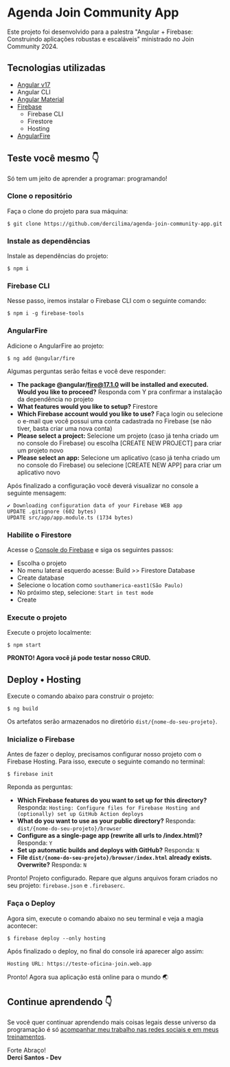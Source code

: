 # Agenda Join Community App

Este projeto foi desenvolvido para a palestra "Angular + Firebase: Construindo aplicações robustas e escaláveis" ministrado no Join Community 2024.

## Tecnologias utilizadas

 - [Angular v17](https://angular.dev/)
 - Angular CLI
 - [Angular Material](https://material.angular.io/)
 - [Firebase](https://firebase.google.com/)
    - Firebase CLI
    - Firestore
    - Hosting
 - [AngularFire](https://github.com/angular/angularfire)


## Teste você mesmo 👇

Só tem um jeito de aprender a programar: programando!

### Clone o repositório

Faça o clone do projeto para sua máquina:
```
$ git clone https://github.com/dercilima/agenda-join-community-app.git
```

### Instale as dependências

Instale as dependências do projeto:
```
$ npm i
```

### Firebase CLI

Nesse passo, iremos instalar o Firebase CLI com o seguinte comando:
```
$ npm i -g firebase-tools
```

### AngularFire

Adicione o AngularFire ao projeto:
```
$ ng add @angular/fire
```

Algumas perguntas serão feitas e você deve responder:

- **The package @angular/fire@17.1.0 will be installed and executed. Would you like to proceed?** Responda com Y pra confirmar a instalação da dependência no projeto
- **What features would you like to setup?** Firestore
- **Which Firebase account would you like to use?** Faça login ou selecione o e-mail que você possui uma conta cadastrada no Firebase (se não tiver, basta criar uma nova conta)
- **Please select a project:** Selecione um projeto (caso já tenha criado um no console do Firebase) ou escolha [CREATE NEW PROJECT] para criar um projeto novo
- **Please select an app:** Selecione um aplicativo (caso já tenha criado um no console do Firebase) ou selecione [CREATE NEW APP] para criar um aplicativo novo

Após finalizado a configuração você deverá visualizar no console a seguinte mensagem:
```
✔ Downloading configuration data of your Firebase WEB app
UPDATE .gitignore (602 bytes)
UPDATE src/app/app.module.ts (1734 bytes)
```

### Habilite o Firestore

Acesse o [Console do Firebase](https://console.firebase.google.com) e siga os seguintes passos:
- Escolha o projeto
- No menu lateral esquerdo acesse: Build >> Firestore Database
- Create database
- Selecione o location como `southamerica-east1(São Paulo)`
- No próximo step, selecione: `Start in test mode`
- Create

### Execute o projeto

Execute o projeto localmente:
```
$ npm start
```

**PRONTO! Agora você já pode testar nosso CRUD.**

## Deploy • Hosting

Execute o comando abaixo para construir o projeto:
```
$ ng build
```

Os artefatos serão armazenados no diretório `dist/{nome-do-seu-projeto}`.

### Inicialize o Firebase

Antes de fazer o deploy, precisamos configurar nosso projeto com o Firebase Hosting. Para isso, execute o seguinte comando no terminal:

```
$ firebase init
```

Reponda as perguntas:
- **Which Firebase features do you want to set up for this directory?** Responda: `Hosting: Configure files for Firebase Hosting and (optionally) set up GitHub Action deploys`
- **What do you want to use as your public directory?** Responda: `dist/{nome-do-seu-projeto}/browser`
- **Configure as a single-page app (rewrite all urls to /index.html)?** Responda: `Y`
- **Set up automatic builds and deploys with GitHub?** Responda: `N`
- **File `dist/{nome-do-seu-projeto}/browser/index.html` already exists. Overwrite?** Responda: `N`

Pronto! Projeto configurado. Repare que alguns arquivos foram criados no seu projeto: `firebase.json` e `.firebaserc`.

### Faça o Deploy

Agora sim, execute o comando abaixo no seu terminal e veja a magia acontecer:

```
$ firebase deploy --only hosting
```

Após finalizado o deploy, no final do console irá aparecer algo assim:

`Hosting URL: https://teste-oficina-join.web.app`

Pronto! Agora sua aplicação está online para o mundo 🌏

## Continue aprendendo 👇

Se você quer continuar aprendendo mais coisas legais desse universo da programação é só [acompanhar meu trabalho nas redes sociais e em meus treinamentos](https://dercilima.github.io/my-linktree-profile).

Forte Abraço! </br>
**Derci Santos - Dev**